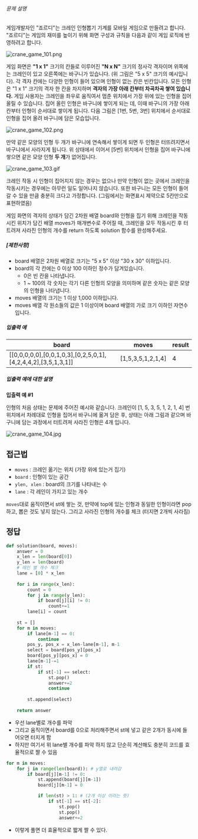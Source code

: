 ###### 문제 설명

게임개발자인 "죠르디"는 크레인 인형뽑기 기계를 모바일 게임으로 만들려고 합니다.
"죠르디"는 게임의 재미를 높이기 위해 화면 구성과 규칙을 다음과 같이 게임 로직에 반영하려고 합니다.

![crane_game_101.png](https://grepp-programmers.s3.ap-northeast-2.amazonaws.com/files/production/69f1cd36-09f4-4435-8363-b71a650f7448/crane_game_101.png)

게임 화면은 **"1 x 1"** 크기의 칸들로 이루어진 **"N x N"** 크기의 정사각 격자이며 위쪽에는 크레인이 있고 오른쪽에는 바구니가 있습니다. (위 그림은 "5 x 5" 크기의 예시입니다). 각 격자 칸에는 다양한 인형이 들어 있으며 인형이 없는 칸은 빈칸입니다. 모든 인형은 "1 x 1" 크기의 격자 한 칸을 차지하며 **격자의 가장 아래 칸부터 차곡차곡 쌓여 있습니다.** 게임 사용자는 크레인을 좌우로 움직여서 멈춘 위치에서 가장 위에 있는 인형을 집어 올릴 수 있습니다. 집어 올린 인형은 바구니에 쌓이게 되는 데, 이때 바구니의 가장 아래 칸부터 인형이 순서대로 쌓이게 됩니다. 다음 그림은 [1번, 5번, 3번] 위치에서 순서대로 인형을 집어 올려 바구니에 담은 모습입니다.

![crane_game_102.png](https://grepp-programmers.s3.ap-northeast-2.amazonaws.com/files/production/638e2162-b1e4-4bbb-b0d7-62d31e97d75c/crane_game_102.png)

만약 같은 모양의 인형 두 개가 바구니에 연속해서 쌓이게 되면 두 인형은 터뜨려지면서 바구니에서 사라지게 됩니다. 위 상태에서 이어서 [5번] 위치에서 인형을 집어 바구니에 쌓으면 같은 모양 인형 **두 개**가 없어집니다.

![crane_game_103.gif](https://grepp-programmers.s3.ap-northeast-2.amazonaws.com/files/production/8569d736-091e-4771-b2d3-7a6e95a20c22/crane_game_103.gif)

크레인 작동 시 인형이 집어지지 않는 경우는 없으나 만약 인형이 없는 곳에서 크레인을 작동시키는 경우에는 아무런 일도 일어나지 않습니다. 또한 바구니는 모든 인형이 들어갈 수 있을 만큼 충분히 크다고 가정합니다. (그림에서는 화면표시 제약으로 5칸만으로 표현하였음)

게임 화면의 격자의 상태가 담긴 2차원 배열 board와 인형을 집기 위해 크레인을 작동시킨 위치가 담긴 배열 moves가 매개변수로 주어질 때, 크레인을 모두 작동시킨 후 터트려져 사라진 인형의 개수를 return 하도록 solution 함수를 완성해주세요.

##### **[제한사항]**

- board 배열은 2차원 배열로 크기는 "5 x 5" 이상 "30 x 30" 이하입니다.
- board의 각 칸에는 0 이상 100 이하인 정수가 담겨있습니다.
  - 0은 빈 칸을 나타냅니다.
  - 1 ~ 100의 각 숫자는 각기 다른 인형의 모양을 의미하며 같은 숫자는 같은 모양의 인형을 나타냅니다.
- moves 배열의 크기는 1 이상 1,000 이하입니다.
- moves 배열 각 원소들의 값은 1 이상이며 board 배열의 가로 크기 이하인 자연수입니다.

##### **입출력 예**

| board                                                        | moves             | result |
| ------------------------------------------------------------ | ----------------- | ------ |
| [[0,0,0,0,0],[0,0,1,0,3],[0,2,5,0,1],[4,2,4,4,2],[3,5,1,3,1]] | [1,5,3,5,1,2,1,4] | 4      |

##### **입출력 예에 대한 설명**

**입출력 예 #1**

인형의 처음 상태는 문제에 주어진 예시와 같습니다. 크레인이 [1, 5, 3, 5, 1, 2, 1, 4] 번 위치에서 차례대로 인형을 집어서 바구니에 옮겨 담은 후, 상태는 아래 그림과 같으며 바구니에 담는 과정에서 터트려져 사라진 인형은 4개 입니다.

![crane_game_104.jpg](https://grepp-programmers.s3.ap-northeast-2.amazonaws.com/files/production/bb0f59c7-6b72-485a-8302-217fe53ea88f/crane_game_104.jpg)

## 접근법

- `moves` : 크레인 옮기는 위치 (가장 위에 있는거 집기)
- `board` : 인형이 있는 공간
- `ylen, xlen` : board의 크기를 나타내는 수
- `lane` : 각 레인이 가지고 있는 개수

`moves`대로 움직이면서 st에 쌓는 것, 만약에 top에 있는 인형과 동일한 인형이라면 pop 하고, 뽑은 것도 넣지 않는다. 그리고 사라진 인형의 개수를 체크 (터지면 2개씩 사라짐)

## 정답

```python
def solution(board, moves):
    answer = 0
    x_len = len(board[0])
    y_len = len(board)
    # 레인 별 개수 체크
    lane = [0] * x_len
    
    for i in range(x_len):
        count = 0
        for j in range(y_len):
            if board[j][i] != 0:
                count+=1
        lane[i] = count
    
    st = []
    for m in moves:
        if lane[m-1] == 0:
            continue
        pos_y, pos_x = x_len-lane[m-1], m-1
        select = board[pos_y][pos_x]
        board[pos_y][pos_x] = 0
        lane[m-1]-=1
        if st:
            if st[-1] == select:
                st.pop()
                answer+=2
                continue
        
        st.append(select)
        
    return answer
```

- 우선 lane별로 개수를 파악
- 그리고 움직이면서 board를 0으로 처리해주면서 st에 넣고 같은 2개가 동시에 들어오면 터지게 함
- 하지만 여기서 위 lane별 개수를 파악 하지 않고 단순히 계산해도 충분히 코드를 효율적으로 짤 수 있음

```python
for m in moves:
    for j in range(len(board)): # y열로 내려감
        if board[j][m-1] != 0:
            st.append(board[j][m-1])
            board[j][m-1] = 0

            if len(st) > 1: # (2개 이상 이라는 뜻)
                if st[-1] == st[-2]:
                    st.pop()
                    st.pop()
                    answer+=2
```

- 이렇게 풀면 더 효율적으로 짧게 짤 수 있다.

